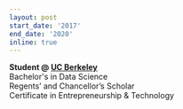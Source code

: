 ```yaml
---
layout: post
start_date: '2017'
end_date: '2020'
inline: true
---
```


**Student @ [UC Berkeley](https://guide.berkeley.edu/undergraduate/degree-programs/data-science/#majorrequirementstext)**  
Bachelor's in Data Science  
Regents’ and Chancellor’s Scholar  
Certificate in Entrepreneurship & Technology  
